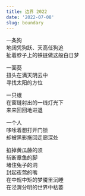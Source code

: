 ```yaml
---
title: 边界 2022
date: '2022-07-08'
slug: boundary
---
```


一条狗  
地阔凭狗跃、天高任狗追  
扯着脖子上的铁链做这般白日梦<!--# 铁链划定狗与天地的边界（[拴狗拴久了狗会疯的](/cn/2018/10/dog/)） -->

一面葵  
扭头在满天阴云中  
寻找太阳的方位<!--# 阴云划定向日葵与太阳的边界 -->

一只蛾  
在窗缝射出的一线灯光下  
来来回回地进退<!--# 窗户划定飞蛾与灯的边界 -->

一个人  
哆嗦着想打开门锁  
却被黑影拖回走廊深处<!--# 门锁划定人与室外的边界（咒怨名场面，当然这里是夸张，我的感受并不是恐怖） -->

掐掉黄瓜藤的须  
斩断章鱼的脚  
堵住兔子的洞  
封起夜莺的嘴  
在中规中矩的梦魇里沉睡  
在泾渭分明的世界中枯萎

<!--# 标题借了许美静的《边界 1999》，但主题无关。我是个边界感极其模糊的人，这是我的错吗？强行划定的边界会让我感到异常苦闷。 -->
